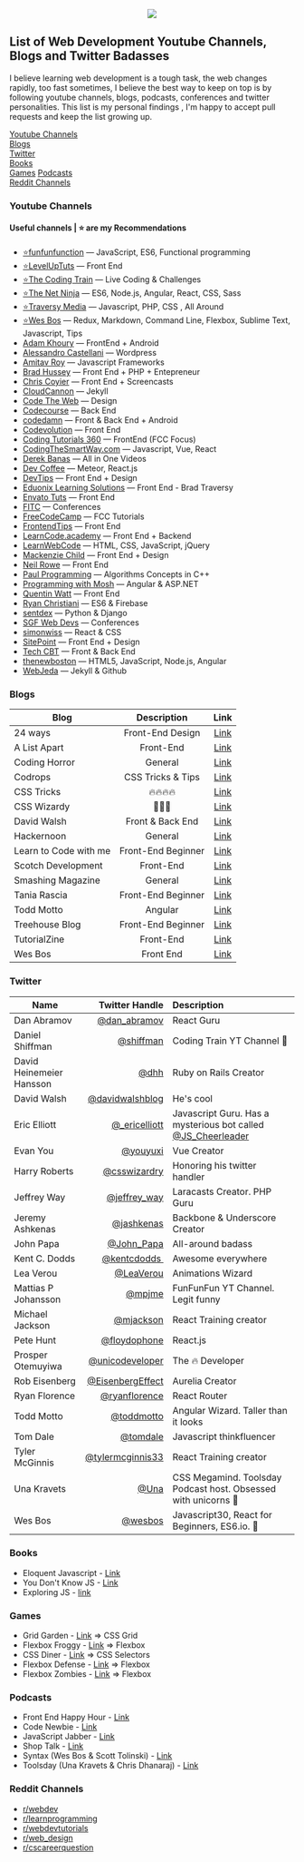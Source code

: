

<p align="center">
<img src="http://i.imgur.com/7XJp1hQ.png"> 
</p>


## List of Web Development Youtube Channels, Blogs and Twitter Badasses

I believe learning web development is a tough task, the web changes rapidly, too fast sometimes, I believe the best way to keep on top is by following youtube channels, blogs, podcasts, conferences and twitter personalities. This list is my personal findings , I'm happy to accept pull requests and keep the list growing up.

[Youtube Channels](#youtube-channels)  
[Blogs](#blogs)    
[Twitter](#twitter)  
[Books](#books)   
[Games](#games)
[Podcasts](#podcasts)  
[Reddit Channels](#reddit-channels)    

### Youtube Channels

#### Useful channels | ⭐ are my Recommendations

- [⭐funfunfunction](https://www.youtube.com/channel/UCO1cgjhGzsSYb1rsB4bFe4Q) — JavaScript, ES6, Functional programming
- [⭐LevelUpTuts](http://www.youtube.com/user/LevelUpTuts) — Front End
- [⭐The Coding Train](https://www.youtube.com/channel/UCvjgXvBlbQiydffZU7m1_aw/undefined) — Live Coding & Challenges
- [⭐The Net Ninja](https://www.youtube.com/channel/UCW5YeuERMmlnqo4oq8vwUpg) — ES6, Node.js, Angular, React, CSS, Sass
- [⭐Traversy Media](https://www.youtube.com/user/TechGuyWeb) — Javascript, PHP, CSS , All Around
- [⭐Wes Bos](https://www.youtube.com/user/wesbos) — Redux, Markdown, Command Line, Flexbox, Sublime Text, Javascript, Tips
- [Adam Khoury](https://www.youtube.com/channel/UCpzRDg0orQBZFBPzeXm1yNg) — FrontEnd + Android
- [Alessandro Castellani](https://www.youtube.com/channel/UCbmBY_XYZqCa2G0XmFA7ZWg) — Wordpress
- [Amitav Roy](https://www.youtube.com/channel/UC4gijXR8cM4gmEt9Olse-TQ) — Javascript Frameworks
- [Brad Hussey](https://www.youtube.com/user/hussey17) — Front End + PHP + Entepreneur
- [Chris Coyier](http://www.youtube.com/user/realcsstricks) — Front End + Screencasts
- [CloudCannon](https://www.youtube.com/channel/UC8CXR0-3I70i1tfPg1PAE1g) — Jekyll
- [Code The Web](https://www.youtube.com/channel/UCxSITxL2JbF229OGCqieVZw/undefined) — Design
- [Codecourse](https://www.youtube.com/channel/UCpOIUW62tnJTtpWFABxWZ8g) — Back End
- [codedamn](https://www.youtube.com/channel/UCJUmE61LxhbhudzUugHL2wQ) — Front & Back End + Android
- [Codevolution](https://www.youtube.com/channel/UC80PWRj_ZU8Zu0HSMNVwKWw) — Front End
- [Coding Tutorials 360](https://www.youtube.com/channel/UC5Wi_NYysX-LfcqT3Hq9Faw) — FrontEnd (FCC Focus)
- [CodingTheSmartWay.com](https://www.youtube.com/channel/UCLXQoK41TOcIsWtY-BgB_kQ) — Javascript, Vue, React 
- [Derek Banas](http://www.youtube.com/user/derekbanas) — All in One Videos
- [Dev Coffee](https://www.youtube.com/channel/UCqr-7GDVTsdNBCeufvERYuw) — Meteor, React.js
- [DevTips](http://www.youtube.com/user/DevTipsForDesigners) — Front End + Design
- [Eduonix Learning Solutions](https://www.youtube.com/channel/UCAQjmY2DJqwU3Eqz0oN83aw) — Front End - Brad Traversy
- [Envato Tuts](https://www.youtube.com/channel/UC8lxnUR_CzruT2KA6cb7p0Q) — Front End
- [FITC](https://www.youtube.com/channel/UCmaq7t-9UQW8GmN2cN1J8LQ) — Conferences
- [FreeCodeCamp](https://www.youtube.com/channel/UC8butISFwT-Wl7EV0hUK0BQURL) — FCC Tutorials
- [FrontendTips](https://www.youtube.com/channel/UC0abAX9cuVB0klLobCewq-g) — Front End
- [LearnCode.academy](http://www.youtube.com/user/learncodeacademy) — Front End + Backend
- [LearnWebCode](http://www.youtube.com/user/LearnWebCode) — HTML, CSS, JavaScript, jQuery
- [Mackenzie Child](https://www.youtube.com/channel/UCfWZwsP8trUy5uHJg8gcGIQURL) — Front End + Design
- [Neil Rowe](http://www.youtube.com/user/CodersGuide) — Front End
- [Paul Programming](https://www.youtube.com/channel/UCcDGsN3JxMavDkM9INRLGFA) — Algorithms Concepts in C++
- [Programming with Mosh](https://www.youtube.com/channel/UCWv7vMbMWH4-V0ZXdmDpPBA) — Angular & ASP.NET
- [Quentin Watt](http://www.youtube.com/user/QuentinWatt) — Front End
- [Ryan Christiani](https://www.youtube.com/channel/UCGzkH_sGqhiZfsk2khuhmZg) — ES6 & Firebase
- [sentdex](https://www.youtube.com/channel/UCfzlCWGWYyIQ0aLC5w48gBQ) — Python & Django
- [SGF Web Devs](https://www.youtube.com/channel/UC09Jd4ouiP_BUc7REYhC2kw) — Conferences
- [simonwiss](https://www.youtube.com/channel/UCN4tVpI6nsadgWAtGqL-J-g) — React & CSS
- [SitePoint](https://www.youtube.com/user/SitePoint) — Front End + Design
- [Tech CBT](https://www.youtube.com/channel/UCJ1GreMvJv6U5JtPGCinwJw) — Front & Back End
- [thenewboston](http://www.youtube.com/user/thenewboston) — HTML5, JavaScript, Node.js, Angular
- [WebJeda](https://www.youtube.com/channel/UCbOO7d0vVo0kIrkd7m32irg) — Jekyll & Github



### Blogs

| Blog   |      Description      |  Link |
|----------|:-------------:|:------:|
| 24 ways |  Front-End Design | [Link](https://24ways.org/) |
| A List Apart |  Front-End  | [Link](https://alistapart.com/) |
| Coding Horror |  General | [Link](https://blog.codinghorror.com/) |
| Codrops |  CSS Tricks & Tips | [Link](https://tympanus.net/codrops/) |
| CSS Tricks |  🔥🔥🔥🔥 | [Link](https://css-tricks.com/) |
| CSS Wizardy |  👻👻👻 | [Link](https://csswizardry.com/) |
| David Walsh |  Front & Back End | [Link](https://davidwalsh.name/) |
| Hackernoon |  General | [Link](https://hackernoon.com/) |
| Learn to Code with me |  Front-End Beginner | [Link](http://learntocodewith.me/blog/) |
| Scotch Development |  Front-End | [Link](https://scotch.io/) |
| Smashing Magazine |  General | [Link](http://www.smashingmagazine.com/) |
| Tania Rascia |  Front-End Beginner | [Link](https://www.taniarascia.com/) |
| Todd Motto | Angular | [Link](https://toddmotto.com/) |
| Treehouse Blog |  Front-End Beginner | [Link](http://blog.teamtreehouse.com/) |
| TutorialZine |  Front-End | [Link](https://tutorialzine.com/) |
| Wes Bos |  Front End | [Link](http://wesbos.com/blog/) |


### Twitter

| Name   |      Twitter Handle      |  Description |
|----------|-------------:|:------|
| Dan Abramov |    [@dan_abramov](https://twitter.com/dan_abramov‏)   |   React Guru |
| Daniel Shiffman | [@shiffman](https://twitter.com/shiffman)| Coding Train YT Channel 🚆|
| David Heinemeier Hansson | [@dhh](https://twitter.com/dhh)| Ruby on Rails Creator |
| David Walsh ‏ |    [@davidwalshblog](https://twitter.com/davidwalshblog)   |   He's cool |
| Eric Elliott |    [@_ericelliott](https://twitter.com/_ericelliott)   |   Javascript Guru. Has a mysterious bot called [@JS_Cheerleader](https://twitter.com/JS_Cheerleader) |
| Evan You | [@youyuxi](https://twitter.com/dhhyouyuxi) | Vue Creator |
| Harry Roberts‏ |    [@csswizardry](https://twitter.com/csswizardry)   |   Honoring his twitter handler |
| Jeffrey Way |    [@jeffrey_way](https://twitter.com/jeffrey_way)   |   Laracasts Creator. PHP Guru |
| Jeremy Ashkenas‏ |    [@jashkenas](https://twitter.com/csswizardry)   |   Backbone & Underscore Creator |
| John Papa ‏ |    [@John_Papa](https://twitter.com/John_Papa)   |   All-around badass |
| Kent C. Dodds |    [@kentcdodds ‏](https://twitter.com/kentcdodds)   |   Awesome everywhere |
| Lea Verou ‏ |    [@LeaVerou](https://twitter.com/LeaVerou)   |   Animations Wizard |
| Mattias P Johansson |    [@mpjme](https://twitter.com/mpjme)   |   FunFunFun YT Channel. Legit funny |
| Michael Jackson |    [@mjackson](https://twitter.com/mjackson)   |   React Training creator |
| Pete Hunt |    [@floydophone](https://twitter.com/floydophone)   |   React.js |
| Prosper Otemuyiwa |    [@unicodeveloper](https://twitter.com/unicodeveloper‏)   | The 🔥 Developer |
| Rob Eisenberg |    [@EisenbergEffect](https://twitter.com/EisenbergEffect)   |   Aurelia Creator |
| Ryan Florence |    [@ryanflorence](https://twitter.com/ryanflorence)   |   React Router |
| Todd Motto ‏ |    [@toddmotto](https://twitter.com/toddmotto)   |   Angular Wizard. Taller than it looks |
| Tom Dale |    [@tomdale](https://twitter.com/tomdale)   |   Javascript thinkfluencer |
| Tyler McGinnis |    [@tylermcginnis33](https://twitter.com/tylermcginnis33)   |   React Training creator |
| Una Kravets | [@Una](https://twitter.com/Una)| CSS Megamind. Toolsday Podcast host. Obsessed with unicorns 🦄|
| Wes Bos |  [@wesbos](https://twitter.com/wesbos) | Javascript30, React for Beginners, ES6.io. 🍖 |


### Books

- Eloquent Javascript - [Link](http://eloquentjavascript.net/)
- You Don't Know JS - [Link](https://github.com/getify/You-Dont-Know-JS)
- Exploring JS - [link](http://exploringjs.com/)

### Games

- Grid Garden - [Link](http://cssgridgarden.com/) => CSS Grid
- Flexbox Froggy - [Link](http://flexboxfroggy.com/) => Flexbox
- CSS Diner - [Link](http://flukeout.github.io/) => CSS Selectors
- Flexbox Defense - [Link](http://www.flexboxdefense.com/) => Flexbox
- Flexbox Zombies - [Link](http://flexboxzombies.com/p/flexbox-zombies) => Flexbox

### Podcasts

 - Front End Happy Hour - [Link](http://frontendhappyhour.com/)
 - Code Newbie - [Link](http://www.codenewbie.org/)
 - JavaScript Jabber - [Link](https://devchat.tv/js-jabber)
 - Shop Talk - [Link](http://shoptalkshow.com/)
 - Syntax (Wes Bos & Scott Tolinski) - [Link](https://syntax.fm/)
 - Toolsday (Una Kravets & Chris Dhanaraj) - [Link](http://www.toolsday.io/)

### Reddit Channels

*  [r/webdev](https://www.reddit.com/r/webdev/)
*  [r/learnprogramming](https://www.reddit.com/r/learnprogramming/)
*  [r/webdevtutorials](https://www.reddit.com/r/WebdevTutorials/)
*  [r/web_design](https://www.reddit.com/r/web_design/)
*  [r/cscareerquestion](https://www.reddit.com/r/cscareerquestions)
